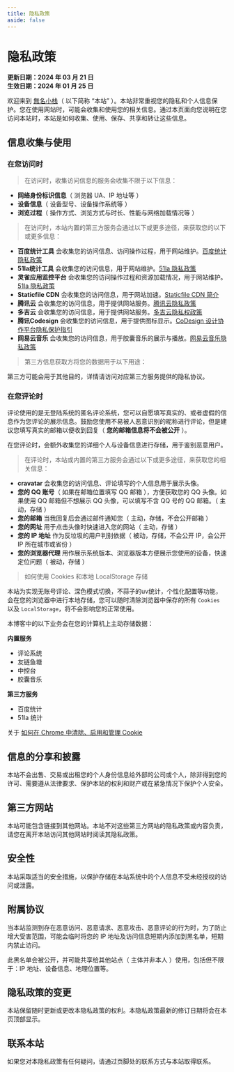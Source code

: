 ```yaml
---
title: 隐私政策
aside: false
---
```


# 隐私政策

**更新日期：2024 年 03 月 21 日**  
**生效日期：2024 年 01 月 25 日**

欢迎来到 [無名小栈](https://blog.imsyy.top)（ 以下简称 “本站” ）。本站非常重视您的隐私和个人信息保护。您在使用网站时，可能会收集和使用您的相关信息。通过本页面向您说明在您访问本站时，本站是如何收集、使用、保存、共享和转让这些信息。

## 信息收集与使用

### 在您访问时

> 在访问时，收集访问信息的服务会收集不限于以下信息：

- **网络身份标识信息**（ 浏览器 UA、IP 地址等 ）
- **设备信息**（ 设备型号、设备操作系统等 ）
- **浏览过程**（ 操作方式、浏览方式与时长、性能与网络加载情况等 ）

> 在访问时，本站内置的第三方服务会通过以下或更多途径，来获取您的以下或更多信息：

- **百度统计工具** 会收集您的访问信息、访问操作过程，用于网站维护。[百度统计隐私政策](https://tongji.baidu.com/web/help/article?id=330&type=0)
- **51la统计工具** 会收集您的访问信息，用于网站维护。[51la 隐私政策](https://www.51.la/about/privacy)
- **灵雀应用监控平台** 会收集您的访问操作过程和资源加载情况，用于网站维护。[51la 隐私政策](https://www.51.la/about/privacy)
- **Staticfile CDN** 会收集您的访问信息，用于网站加速。[Staticfile CDN 简介](https://www.staticfile.net/about)
- **腾讯云** 会收集您的访问信息，用于提供网站服务。[腾讯云隐私政策](https://www.tencentcloud.com/zh/document/product/301/17345)
- **多吉云** 会收集您的访问信息，用于提供网站服务。[多吉云隐私权政策](https://www.dogecloud.com/page/privacy-policy)
- **腾讯Codesign** 会收集您的访问信息，用于提供图标显示。[CoDesign 设计协作平台隐私保护指引](https://codesign.qq.com/privacy.html)
- **网易云音乐** 会收集您的访问信息，用于胶囊音乐的展示与播放。[网易云音乐隐私政策](https://st.music.163.com/official-terms/privacy)

> 第三方信息获取方将您的数据用于以下用途：

第三方可能会用于其他目的，详情请访问对应第三方服务提供的隐私协议。

### 在您评论时

评论使用的是无登陆系统的匿名评论系统，您可以自愿填写真实的、或者虚假的信息作为您评论的展示信息。鼓励您使用不易被人恶意识别的昵称进行评论，但是建议您填写真实的邮箱以便收到回复（ **您的邮箱信息将不会被公开** ）。

在您评论时，会额外收集您的详细个人与设备信息进行存储，用于鉴别恶意用户。

> 在评论时，本站或内置的第三方服务会通过以下或更多途径，来获取您的相关信息：

- **cravatar** 会收集您的访问信息、评论填写的个人信息用于展示头像。
- **您的 QQ 账号**（ 如果在邮箱位置填写 QQ 邮箱 ），方便获取您的 QQ 头像。如果使用 QQ 邮箱但不想展示 QQ 头像，可以填写不含 QQ 号的 QQ 邮箱。（ 主动，存储 ）
- **您的邮箱** 当我回复后会通过邮件通知您（ 主动，存储，不会公开邮箱 ）
- **您的网址** 用于点击头像时快速进入您的网站（ 主动，存储 ）
- **您的 IP 地址** 作为反垃圾的用户判别依据（ 被动，存储，不会公开 IP，会公开 IP 所在城市或省份 ）
- **您的浏览器代理** 用作展示系统版本、浏览器版本方便展示您使用的设备，快速定位问题（ 被动，存储 ）

> 如何使用 Cookies 和本地 LocalStorage 存储

本站为实现无账号评论、深色模式切换，不蒜子的uv统计，个性化配置等功能，会在您的浏览器中进行本地存储，您可以随时清除浏览器中保存的所有 `Cookies` 以及 `LocalStorage`，将不会影响您的正常使用。

本博客中的以下业务会在您的计算机上主动存储数据：

**内置服务**

- 评论系统
- 友链鱼塘
- 中控台
- 胶囊音乐

**第三方服务**

- 百度统计
- 51la 统计

关于 [如何在 Chrome 中清除、启用和管理 Cookie](https://support.google.com/chrome/answer/95647?co=GENIE.Platform=Desktop&hl=zh-Hans)

## 信息的分享和披露

本站不会出售、交易或出租您的个人身份信息给外部的公司或个人，除非得到您的许可、需要遵从法律要求、保护本站的权利和财产或在紧急情况下保护个人安全。

## 第三方网站

本站可能包含链接到其他网站。本站不对这些第三方网站的隐私政策或内容负责，请您在离开本站访问其他网站时阅读其隐私政策。

## 安全性

本站采取适当的安全措施，以保护存储在本站系统中的个人信息不受未经授权的访问或泄露。

## 附属协议

当本站监测到存在恶意访问、恶意请求、恶意攻击、恶意评论的行为时，为了防止增大受害范围，可能会临时将您的 IP 地址及访问信息短期内添加到黑名单，短期内禁止访问。

此黑名单会被公开，并可能共享给其他站点（ 主体并非本人 ）使用，包括但不限于：IP 地址、设备信息、地理位置等。

## 隐私政策的变更

本站保留随时更新或更改本隐私政策的权利。本隐私政策最新的修订日期将会在本页顶部显示。

## 联系本站

如果您对本隐私政策有任何疑问，请通过页脚处的联系方式与本站取得联系。